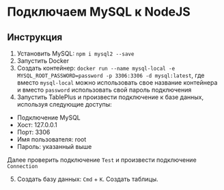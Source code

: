 # Подключаем MySQL к NodeJS

## Инструкция

1. Установить MySQL: `npm i mysql2 --save`
2. Запустить Docker
3. Создать контейнер: `docker run --name mysql-local -e MYSQL_ROOT_PASSWORD=password -p 3306:3306 -d mysql:latest`, где вместо `mysql-local` можно использовать свое название контейнера и вместо `password` использовать свой пароль подключения
4. Запустить TablePlus и произвести подключение к базе данных, используя следующие доступы:

- Подключение MySQL
- Хост: 127.0.0.1
- Порт: 3306
- Имя пользователя: root
- Пароль: указанный выше

Далее проверить подключение `Test` и произвести подключение `Connection`

5. Создать базу данных: `Cmd` + `K`. Создать таблицы.
